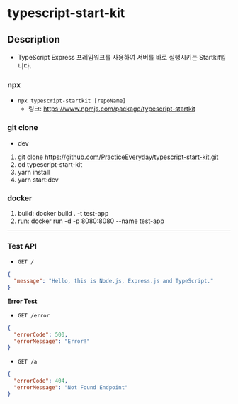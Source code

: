 # typescript-start-kit

## Description

-   TypeScript Express 프레임워크를 사용하여 서버를 바로 실행시키는 Startkit입니다.

### npx

-   `npx typescript-startkit [repoName]`
    -   링크: https://www.npmjs.com/package/typescript-startkit

### git clone

-   dev

1. git clone https://github.com/PracticeEveryday/typescript-start-kit.git
2. cd typescript-start-kit
3. yarn install
4. yarn start:dev

### docker 
1. build: docker build . -t test-app
2. run: docker run -d -p 8080:8080 --name test-app
---

### Test API

-   `GET /`

```json
{
  "message": "Hello, this is Node.js, Express.js and TypeScript."
}
```

**Error Test**

-   `GET /error`

```json
{
  "errorCode": 500,
  "errorMessage": "Error!"
}
```

-   `GET /a`

```json
{
  "errorCode": 404,
  "errorMessage": "Not Found Endpoint"
}
```
